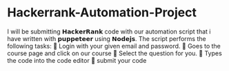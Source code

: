 # Hackerrank-Automation-Project
I will be submitting 𝗛𝗮𝗰𝗸𝗲𝗿𝗥𝗮𝗻𝗸 code with our automation script that i have written with 𝗽𝘂𝗽𝗽𝗲𝘁𝗲𝗲𝗿 using 𝗡𝗼𝗱𝗲𝗷𝘀.   The script performs the following tasks: 🚨  Login with your given email and password. 🚨  Goes to the course page and click on our course 🚨 Select the question for you. 🚨 Types the code into the code editor 🚨 submit your code 
